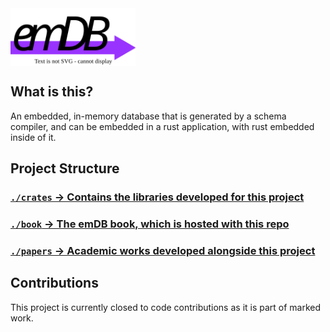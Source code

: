 <img src="./crates/emdb/docs/logo.drawio.svg" alt="emDB" style="vertical-align: middle;" title="emdb logo" width="200"/>

## What is this?
An embedded, in-memory database that is generated by a schema compiler, and can be embedded in a rust application, with rust embedded inside of it.

## Project Structure
### [`./crates` → Contains the libraries developed for this project](./crates)
### [`./book` → The emDB book, which is hosted with this repo](./book)
### [`./papers` → Academic works developed alongside this project](./papers/)

## Contributions
This project is currently closed to code contributions as it is part of marked work.
